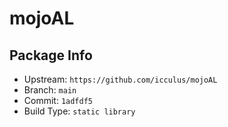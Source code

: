 # mojoAL

## Package Info

- Upstream: `https://github.com/icculus/mojoAL`
- Branch: `main`
- Commit: `1adfdf5`
- Build Type: `static library`

